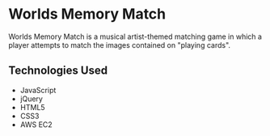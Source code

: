 # Worlds Memory Match

Worlds Memory Match is a musical artist-themed matching game in which a player attempts to match the images contained on "playing cards".  

## Technologies Used

- JavaScript
- jQuery
- HTML5
- CSS3
- AWS EC2

